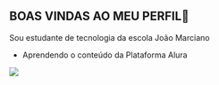 ## BOAS VINDAS AO MEU PERFIL💙

Sou estudante de tecnologia da escola João Marciano

- Aprendendo o conteúdo da Plataforma Alura

![](https://media1.tenor.com/m/7rMJZKO5CYYAAAAC/baby-yoda-hi.gif)
